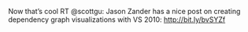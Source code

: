 <!--
id: 368479461
link: http://kevinisom.info/post/368479461/now-thats-cool-rt-scottgu-jason-zander-has-a
slug: now-thats-cool-rt-scottgu-jason-zander-has-a
date: Wed Feb 03 2010 21:34:33 GMT+1300 (NZDT)
raw: {"blog_name":"kevinisom","id":368479461,"post_url":"http://kevinisom.info/post/368479461/now-thats-cool-rt-scottgu-jason-zander-has-a","slug":"now-thats-cool-rt-scottgu-jason-zander-has-a","type":"text","date":"2010-02-03 08:34:33 GMT","timestamp":1265186073,"state":"published","format":"html","reblog_key":"o8xRWKZD","tags":[],"short_url":"http://tmblr.co/Zw68YyLzepb","highlighted":[],"feed_item":"http://twitter.com/kev_nz/statuses/8579223267","from_feed_id":"650289","note_count":0,"title":null,"body":"<p>Now that&#8217;s cool RT @scottgu: Jason Zander has a nice post on creating dependency graph visualizations with VS 2010: <a href=\"http://bit.ly/bvSYZf\" target=\"_blank\">http://bit.ly/bvSYZf</a></p>"}
publish: 2010-02-03
tags: 
title: null
-->


Now that’s cool RT @scottgu: Jason Zander has a nice post on creating
dependency graph visualizations with VS 2010: <http://bit.ly/bvSYZf>


